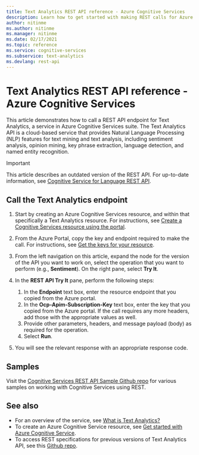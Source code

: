 ```yaml
---
title: Text Analytics REST API reference - Azure Cognitive Services
description: Learn how to get started with making REST calls for Azure Cognitive Services Text Analytics API
author: nitinme
ms.author: nitinme
ms.manager: nitinme
ms.date: 02/17/2021
ms.topic: reference
ms.service: cognitive-services
ms.subservice: text-analytics
ms.devlang: rest-api
---
```


# Text Analytics REST API reference - Azure Cognitive Services

This article demonstrates how to call a REST API endpoint for Text Analytics, a service in Azure Cognitive Services suite. The Text Analytics API is a cloud-based service that provides Natural Language Processing (NLP) features for text mining and text analysis, including sentiment analysis, opinion mining, key phrase extraction, language detection, and named entity recognition.

> [!IMPORTANT]
> This article describes an outdated version of the REST API. For up-to-date information, see [Cognitive Service for Language REST API](https://docs.microsoft.com/en-us/rest/api/language/text-analysis-runtime).


## Call the Text Analytics endpoint

1. Start by creating an Azure Cognitive Services resource, and within that specifically a Text Analytics resource. For instructions, see [Create a Cognitive Services resource using the portal](https://docs.microsoft.com/en-us/azure/cognitive-services/cognitive-services-apis-create-account).
1. From the Azure Portal, copy the key and endpoint required to make the call. For instructions, see [Get the keys for your resource](https://docs.microsoft.com/en-us/azure/cognitive-services/cognitive-services-apis-create-account#get-the-keys-for-your-resource).
1. From the left navigation on this article, expand the node for the version of the API you want to work on, select the operation that you want to perform (e.g., **Sentiment**). On the right pane, select **Try It**.
1. In the **REST API Try It** pane, perform the following steps:

    1. In the **Endpoint** text box, enter the resource endpoint that you copied from the Azure portal.
    1. In the **Ocp-Apim-Subscription-Key** text box, enter the key that you copied from the Azure portal. If the call requires any more headers, add those with the appropriate values as well.
    1. Provide other parameters, headers, and message payload (body) as required for the operation.
    1. Select **Run**.
1. You will see the relevant response with an appropriate response code.

## Samples
Visit the [Cognitive Services REST API Sample Github repo](https://github.com/Azure-Samples/cognitive-services-REST-api-samples) for various samples on working with Cognitive Services using REST.


## See also

- For an overview of the service, see [What is Text Analytics?](https://docs.microsoft.com/azure/cognitive-services/text-analytics/overview)
- To create an Azure Cognitive Service resource, see [Get started with Azure Cognitive Service](https://docs.microsoft.com/azure/cognitive-services/cognitive-services-apis-create-account).
- To access REST specifications for previous versions of Text Analytics API, see this [Github repo](https://github.com/Azure/azure-rest-api-specs/tree/master/specification/cognitiveservices/data-plane/TextAnalytics).
